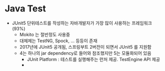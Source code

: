 # Java Test

- JUnit5 단위테스트를 작성하는 자바개발자가 가장 많이 사용하는 프레임워크(93%)
  - Mokito 는 절반정도 사용중
  - 대체제는 TestNG, Spock, ... 등등이 존재
  - 2017년에 JUnit5 공개됨, 스프링부트 2버전이 되면서 JUnit5 를 지원함
  - 4는 하나의 jar dependency로 들어와 참조했지만 5는 모듈화되어 있음
    - JUnit Platform : 테스트를 실행해주는 런처 제공. TestEngine API 제공
    - 